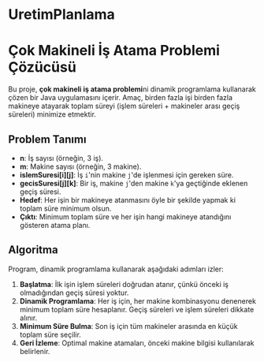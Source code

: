 # UretimPlanlama

# Çok Makineli İş Atama Problemi Çözücüsü

Bu proje, **çok makineli iş atama problemi**ni dinamik programlama kullanarak çözen bir Java uygulamasını içerir. Amaç, birden fazla işi birden fazla makineye atayarak toplam süreyi (işlem süreleri + makineler arası geçiş süreleri) minimize etmektir.

## Problem Tanımı
- **n**: İş sayısı (örneğin, 3 iş).
- **m**: Makine sayısı (örneğin, 3 makine).
- **islemSuresi[i][j]**: İş `i`'nin makine `j`'de işlenmesi için gereken süre.
- **gecisSuresi[j][k]**: Bir iş, makine `j`'den makine `k`'ya geçtiğinde eklenen geçiş süresi.
- **Hedef**: Her işin bir makineye atanmasını öyle bir şekilde yapmak ki toplam süre minimum olsun.
- **Çıktı**: Minimum toplam süre ve her işin hangi makineye atandığını gösteren atama planı.

## Algoritma
Program, dinamik programlama kullanarak aşağıdaki adımları izler:
1. **Başlatma**: İlk işin işlem süreleri doğrudan atanır, çünkü önceki iş olmadığından geçiş süresi yoktur.
2. **Dinamik Programlama**: Her iş için, her makine kombinasyonu denenerek minimum toplam süre hesaplanır. Geçiş süreleri ve işlem süreleri dikkate alınır.
3. **Minimum Süre Bulma**: Son iş için tüm makineler arasında en küçük toplam süre seçilir.
4. **Geri İzleme**: Optimal makine atamaları, önceki makine bilgisi kullanılarak belirlenir.
